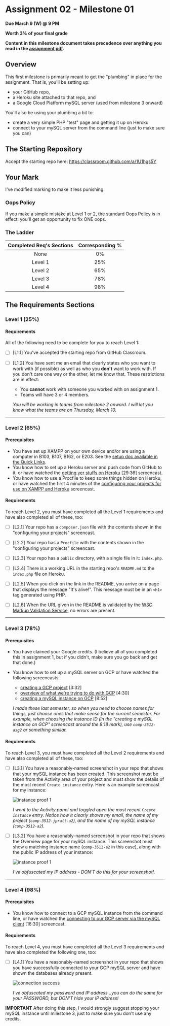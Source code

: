 # Assignment 02 - Milestone 01

**Due March 9 (W) @ 9 PM**

**Worth 3% of your final grade**

**Content in this milestone document takes precedence over anything you read in the [assignment pdf](comp-3512-a2-v1.pdf).**

## Overview

This first milestone is primarily meant to get the "plumbing" in place for the assignment. That is, you'll be setting up:

- your GitHub repo, 
- a Heroku site attached to that repo, and
- a Google Cloud Platform mySQL server (used from milestone 3 onward)

You'll also be using your plumbing a bit to:

- create a very simple PHP "test" page and getting it up on Heroku 
- connect to your mySQL server from the command line (just to make sure you can)


## The Starting Repository

Accept the starting repo here: https://classroom.github.com/a/1U1hgs5Y

## Your Mark

I've modified marking to make it less punishing.  

### Oops Policy

If you make a simple mistake at Level 1 or 2, the standard Oops Policy is in effect: you'll get an opportunity to fix ONE oops.

### The Ladder

| Completed Req's Sections | Corresponding % |
|:------------------------:|:---------------:|
|           None           |       0%        |
|         Level 1          |       25%       |
|         Level 2          |       65%       |
|         Level 3          |       78%       |
|         Level 4          |       98%       |


## The Requirements Sections

### Level 1 (25%)

#### Requirements

All of the following need to be complete for you to reach Level 1:

- [ ] [L1.1] You've accepted the starting repo from GitHub Classroom.

- [ ] [L1.2] You have sent me an email that clearly states who you want to work with (if possible) as well as who you **don't** want to work with. If you don't care one way or the other, let me know that. These restrictions are in effect:
  - You **cannot** work with someone you worked with on assignment 1.
  - Teams will have 3 or 4 members.

  _You will be working in teams from milestone 2 onward. I will let you know what the teams are on Thursday, March 10._

---

### Level 2 (65%)

#### Prerequisites

- You have set up XAMPP on your own device and/or are using a computer in B103, B107, B162, or E203. See the [setup doc available in the Quick Links](https://github.com/MRU-CSIS-3512-202201-001/xampp-setup).
- You know how to set up a Heroku server and push code from GitHub to it, or have watched the [getting yer stuffs on Heroku](https://youtu.be/r_Ft9TnUTkQ) [29:36] screencast.
- You know how to use a Procfile to keep some things hidden on Heroku, or have watched the first 4 minutes of the [configuring your projects for use on XAMPP and Heroku](https://youtu.be/YNljMRhRkAA) screencast.

#### Requirements

To reach Level 2, you must have completed all the Level 1 requirements and have also completed all of these, too:

- [ ] [L2.1] Your repo has a `composer.json` file with the contents shown in the "configuring your projects" screencast.

- [ ] [L2.2] Your repo has a `Procfile` with the contents shown in the "configuring your projects" screencast.

- [ ] [L2.3] Your repo has a `public` directory, with a single file in it: `index.php`.

- [ ] [L2.4] There is a working URL in the starting repo's `README.md` to the `index.php` file on Heroku.

- [ ] [L2.5] When you click on the link in the README, you arrive on a page that displays the message "It's alive!". This message must be in an `<h1>` tag generated using PHP. 

- [ ] [L2.6]  When the URL given in the README is validated by the [W3C Markup Validation Service](https://validator.w3.org/), no errors are present.

---

### Level 3 (78%)

#### Prerequisites

- You have claimed your Google credits. (I believe all of you completed this in assignment 1, but if you didn't, make sure you go back and get that done.)
  
- You know how to set up a mySQL server on GCP or have watched the following screencasts:
  - [creating a GCP project](https://youtu.be/0OSHSaeetwA) [3:32]
  - [overview of what we're trying to do with GCP](https://youtu.be/I3DbbhabyN0) [4:30]
  - [creating a mySQL instance on GCP](https://youtu.be/EF--K_Kmovc) [8:52]

  _I made these last semester, so when you need to choose names for things, just choose ones that make sense for the current semester. For example, when choosing the instance ID (in the "creating a mySQL instance on GCP" screencast around the 8:18 mark), use `comp-3512-asg2` or something similar._


#### Requirements

To reach Level 3, you must have completed all the Level 2 requirements and have also completed all of these, too:

- [ ] [L3.1] You have a reasonably-named screenshot in your repo that shows that your mySQL instance has been created. This screenshot must be taken from the Activity area of your project and must show the details of the most recent `Create instance` entry. Here is an example screencast for my instance:

  ![instance proof 1](images/gcp-instance-creation-proof.png)

  _I went to the Activity panel and toggled open the most recent `Create instance` entry. Notice how it clearly shows my email, the name of my project (`comp-3512-jpratt-a2`), and the name of my mySQL instance (`comp-3512-a2`)._

- [ ] [L3.2] You have a reasonably-named screenshot in your repo that shows the Overview page for your mySQL instance. This screenshot must show a matching instance name (`comp-3512-a2` in this case), along with the public IP address of your instance:

  ![instance proof 1](images/gcp-instance-creation-proof-2.png)

  _I've obfuscated my IP address - DON'T do this for your screenshot!._

---

### Level 4 (98%)

#### Prerequisites

- You know how to connect to a GCP mySQL instance from the command line, or have watched the [connecting to our GCP server via the mySQL client](https://youtu.be/H_5_1yQO_1U) [16:30] screencast.


#### Requirements

To reach Level 4, you must have completed all the Level 3 requirements and have also completed the following one, too:
 
 - [ ] [L4.1] You have a reasonably-named screenshot in your repo that shows you have successfully connected to your GCP mySQL server and have shown the databases already present.

    ![connection success](images/successful-connection.png)

    _I've obfuscated my password and IP address...you can do the same for your PASSWORD, but DON'T hide your IP address!_

**IMPORTANT**
After doing this step, I would strongly suggest stopping your mySQL instance until milestone 3, just to make sure you don't use any credits.